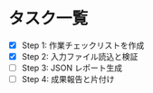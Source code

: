# タスク一覧
- [x] Step 1: 作業チェックリストを作成
 - [x] Step 2: 入力ファイル読込と検証
- [ ] Step 3: JSON レポート生成
- [ ] Step 4: 成果報告と片付け
